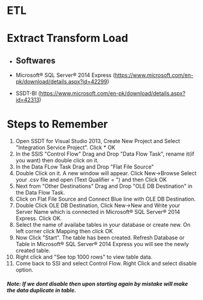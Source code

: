 # ETL

# Extract Transform Load

* ## Softwares 

* Microsoft® SQL Server® 2014 Express (https://www.microsoft.com/en-pk/download/details.aspx?id=42299)
* SSDT-BI (https://www.microsoft.com/en-pk/download/details.aspx?id=42313)

# Steps to Remember

1. Open SSDT for Visual Studio 2013, Create New Project and Select "Integration Service Project". Click * OK
2. In the SSIS "Control Flow" Drag and Drop "Data Flow Task", rename it(if you want) then double click on it.
3. In the Data FLow Task Drag and Drop "Flat File Source" 
4. Double Click on it. A new window will appear. Click New->Browse Select your .csv file and open (Text Qualifier = ") and then Click OK
5. Next from "Other Destinations" Drag and Drop "OLE DB Destination" in the Data Flow Task.
6. Click on Flat File Source and Connect Blue line with OLE DB Destination.
7. Double Click OLE DB Destination, Click New->New and Write your Server Name which is connected in Microsoft® SQL Server® 2014 Express. Click OK.
8. Select the name of availabe tables in your database or create new. On left corner click Mapping then click OK
9. Now Click "Start". The table has been created. Refresh Database or Table in Microsoft® SQL Server® 2014 Express you will see the newly created table.
10. Right click and "See top 1000 rows" to view table data.
11. Come back to SSI and select Control Flow. Right Click and select disable option.

##### Note: If we dont disable then upon starting again by mistake will make the data duplicate in table.
